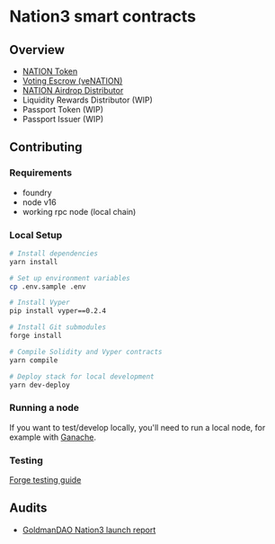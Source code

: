 # Nation3 smart contracts

## Overview

- [NATION Token](./src/tokens/NATION.sol)
- [Voting Escrow (veNATION)](./src/governance/VotingEscrow.vy)
- [NATION Airdrop Distributor](./src/distributors/MerkleDistributor.sol)
- Liquidity Rewards Distributor (WIP)
- Passport Token (WIP)
- Passport Issuer (WIP)

## Contributing

### Requirements

- foundry
- node v16
- working rpc node (local chain)

### Local Setup

```zsh
# Install dependencies
yarn install

# Set up environment variables
cp .env.sample .env

# Install Vyper
pip install vyper==0.2.4

# Install Git submodules
forge install

# Compile Solidity and Vyper contracts
yarn compile

# Deploy stack for local development
yarn dev-deploy
```

### Running a node

If you want to test/develop locally, you'll need to run a local node, for example with [Ganache](https://trufflesuite.com/ganache/).

### Testing

[Forge testing guide](https://book.getfoundry.sh/forge/tests.html)

## Audits

- [GoldmanDAO Nation3 launch report](https://prong-distance-e49.notion.site/Nation3-Launch-Report-59990449a8ef4814985f44eadb1c75a1)
